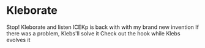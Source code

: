 # Kleborate

Stop! Kleborate and listen
ICEKp is back with with my brand new invention
If there was a problem, Klebs'll solve it
Check out the hook while Klebs evolves it
